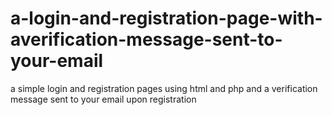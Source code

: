 # a-login-and-registration-page-with-averification-message-sent-to-your-email
a simple login and registration pages using html and php and a verification message sent to your email upon registration

